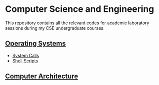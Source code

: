 # Computer Science and Engineering

This repository contains all the relevant codes for academic laboratory sessions during my CSE undergraduate courses.

## [Operating Systems](https://github.com/harshitbudhraja/CSE-Practicals/tree/master/Operating%20Systems)

* [System Calls](https://github.com/harshitbudhraja/CSE-Practicals/tree/master/Operating%20Systems/System%20Calls)
* [Shell Scripts](https://github.com/harshitbudhraja/CSE-Practicals/tree/master/Operating%20Systems/Shell%20Scripts)

## [Computer Architecture](https://github.com/harshitbudhraja/CSE-Practicals/tree/master/Computer%20Architecture)

